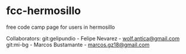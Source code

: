 # fcc-hermosillo
free code camp page for users in hermosillo

Collaborators:
git:gelipundio 	- Felipe Nevarez 	- wolf.antica@gmail.com
git:mi-bg	- Marcos Bustamante	- marcos.gz18@gmail.com
